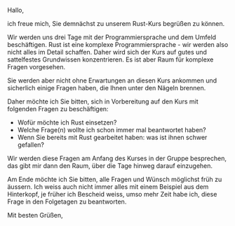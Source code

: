 Hallo,

ich freue mich, Sie demnächst zu unserem Rust-Kurs begrüßen zu können.

Wir werden uns drei Tage mit der Programmiersprache und dem Umfeld beschäftigen. Rust ist eine komplexe Programmiersprache - wir werden also nicht alles im Detail schaffen. Daher wird sich der Kurs auf gutes und sattelfestes Grundwissen konzentrieren. Es ist aber Raum für komplexe Fragen vorgesehen.

Sie werden aber nicht ohne Erwartungen an diesen Kurs ankommen und sicherlich einige Fragen haben, die Ihnen unter den Nägeln brennen.

Daher möchte ich Sie bitten, sich in Vorbereitung auf den Kurs mit folgenden Fragen zu beschäftigen:

* Wofür möchte ich Rust einsetzen?
* Welche Frage(n) wollte ich schon immer mal beantwortet haben?
* Wenn Sie bereits mit Rust gearbeitet haben: was ist ihnen schwer gefallen?

Wir werden diese Fragen am Anfang des Kurses in der Gruppe besprechen, das gibt mir dann den Raum, über die Tage hinweg darauf einzugehen.

Am Ende möchte ich Sie bitten, alle Fragen und Wünsch möglichst früh zu äussern. Ich weiss auch nicht immer alles mit einem Beispiel aus dem Hinterkopf, je früher ich Bescheid weiss, umso mehr Zeit habe ich, diese Frage in den Folgetagen zu beantworten.

Mit besten Grüßen,